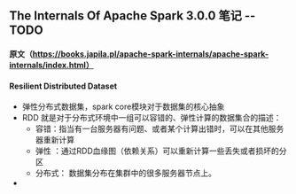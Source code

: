 ##   The Internals Of Apache Spark 3.0.0 笔记 --TODO

####   原文（https://books.japila.pl/apache-spark-internals/apache-spark-internals/index.html）



####  Resilient  Distributed Dataset

* 弹性分布式数据集，spark core模块对于数据集的核心抽象
* RDD 就是对于分布式环境中一组可以容错的、弹性计算的数据集合的描述：
  * 容错：指当有一台服务器有问题、或者某个计算出错时，可以在其他服务器重新计算
  * 弹性 ：通过RDD血缘图（依赖关系）可以重新计算一些丢失或者损坏的分区
  * 分布式： 数据集分布在集群中的很多服务器节点上。
* 

